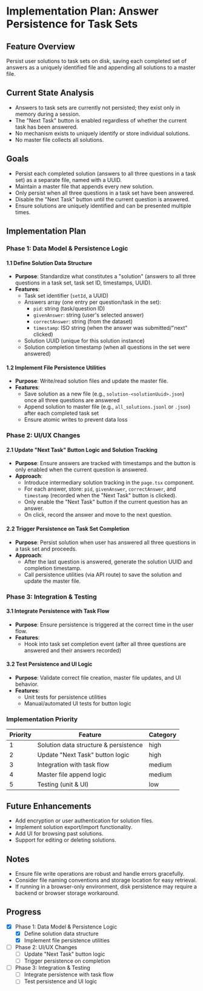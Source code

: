 # Implementation Plan: Answer Persistence for Task Sets

## Feature Overview

Persist user solutions to task sets on disk, saving each completed set of answers as a uniquely identified file and appending all solutions to a master file.

## Current State Analysis

- Answers to task sets are currently not persisted; they exist only in memory during a session.
- The "Next Task" button is enabled regardless of whether the current task has been answered.
- No mechanism exists to uniquely identify or store individual solutions.
- No master file collects all solutions.

## Goals

- Persist each completed solution (answers to all three questions in a task set) as a separate file, named with a UUID.
- Maintain a master file that appends every new solution.
- Only persist when all three questions in a task set have been answered.
- Disable the "Next Task" button until the current question is answered.
- Ensure solutions are uniquely identified and can be presented multiple times.

## Implementation Plan


### Phase 1: Data Model & Persistence Logic

#### 1.1 Define Solution Data Structure

- **Purpose**: Standardize what constitutes a "solution" (answers to all three questions in a task set, task set ID, timestamps, UUID).
- **Features**:
  - Task set identifier (`setId`, a UUID)
  - Answers array (one entry per question/task in the set):
    - `pid`: string (task/question ID)
    - `givenAnswer`: string (user's selected answer)
    - `correctAnswer`: string (from the dataset)
    - `timestamp`: ISO string (when the answer was submitted/"next" clicked)
  - Solution UUID (unique for this solution instance)
  - Solution completion timestamp (when all questions in the set were answered)

#### 1.2 Implement File Persistence Utilities

- **Purpose**: Write/read solution files and update the master file.
- **Features**:
  - Save solution as a new file (e.g., `solution-<solutionUuid>.json`) once all three questions are answered
  - Append solution to master file (e.g., `all_solutions.jsonl` or `.json`) after each completed task set
  - Ensure atomic writes to prevent data loss

### Phase 2: UI/UX Changes

#### 2.1 Update "Next Task" Button Logic and Solution Tracking

- **Purpose**: Ensure answers are tracked with timestamps and the button is only enabled when the current question is answered.
- **Approach**:
  - Introduce intermediary solution tracking in the `page.tsx` component.
  - For each answer, store: `pid`, `givenAnswer`, `correctAnswer`, and `timestamp` (recorded when the "Next Task" button is clicked).
  - Only enable the "Next Task" button if the current question has an answer.
  - On click, record the answer and move to the next question.

#### 2.2 Trigger Persistence on Task Set Completion

- **Purpose**: Persist solution when user has answered all three questions in a task set and proceeds.
- **Approach**:
  - After the last question is answered, generate the solution UUID and completion timestamp.
  - Call persistence utilities (via API route) to save the solution and update the master file.

### Phase 3: Integration & Testing

#### 3.1 Integrate Persistence with Task Flow

- **Purpose**: Ensure persistence is triggered at the correct time in the user flow.
- **Features**:
  - Hook into task set completion event (after all three questions are answered and their answers recorded)

#### 3.2 Test Persistence and UI Logic

- **Purpose**: Validate correct file creation, master file updates, and UI behavior.
- **Features**:
  - Unit tests for persistence utilities
  - Manual/automated UI tests for button logic

### Implementation Priority

| Priority | Feature                                 | Category |
| -------- | --------------------------------------- | -------- |
| 1        | Solution data structure & persistence   | high     |
| 2        | Update "Next Task" button logic         | high     |
| 3        | Integration with task flow              | medium   |
| 4        | Master file append logic                | medium   |
| 5        | Testing (unit & UI)                     | low      |

## Future Enhancements

- Add encryption or user authentication for solution files.
- Implement solution export/import functionality.
- Add UI for browsing past solutions.
- Support for editing or deleting solutions.

## Notes

- Ensure file write operations are robust and handle errors gracefully.
- Consider file naming conventions and storage location for easy retrieval.
- If running in a browser-only environment, disk persistence may require a backend or browser storage workaround.

## Progress

- [x] Phase 1: Data Model & Persistence Logic
  - [x] Define solution data structure
  - [x] Implement file persistence utilities
- [ ] Phase 2: UI/UX Changes
  - [ ] Update "Next Task" button logic
  - [ ] Trigger persistence on completion
- [ ] Phase 3: Integration & Testing
  - [ ] Integrate persistence with task flow
  - [ ] Test persistence and UI logic
